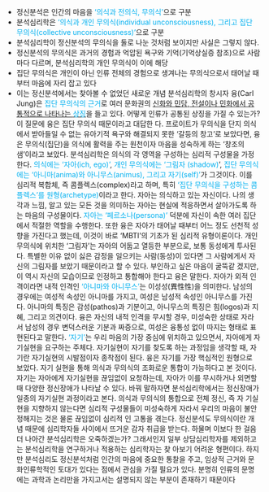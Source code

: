  - 정신분석은 인간의 마음을 <font color="#00b0f0">‘의식과 전의식, 무의식’</font>으로 구분
 - 분석심리학은 <font color="#00b0f0">‘의식과 개인 무의식(individual
unconsciousness), 그리고 집단 무의식(collective unconsciousness)’</font>으로 구분
- 분석심리학이 정신분석의 무의식을 둘로 나눈 것처럼 보이지만 사실은 그렇지 않다.
- 정신분석의 무의식은 과거의 경험과 억압된 욕구와 기억(기억상실증 참조)으로 사람마다 다르며, 분석심리학의 개인 무의식이 이에 해당
- 집단 무의식은 개인이 아닌 인류 전체의 경험으로 생겨나는 무의식으로서 태어날 때부터 마음에 자리 잡고 있다
- 이는 정신분석에서는 찾아볼 수 없었던 새로운 개념
 분석심리학의 창시자 융(Carl Jung)은 <font color="#00b0f0">집단 무의식의 근거</font>로 여러 문화권의 <u>신화와 민담, 전설이나 민화에서 공통적으로
나타나는 <font color="#00b0f0">상징</font></u>을 들고 있다. 어떻게 인류가 공통된 상징을 가질 수 있는가? 
 이 질문에 융은 집단 무의식 때문이라고 대답한
다. 프로이트가 무의식을 단지 의식에서 받아들일 수 없는 유아기적 욕구와 해결되지 못한 ‘갈등의 창고’로 보았다면, 융은
무의식(집단)을 의식에 활력을 주는 원천이자 마음을 성숙하게 하는 ‘창조의 샘’이라고 보았다.
 분석심리학은 의식의 각 영역을 구성하는 심리적 구성물을 가정한다. <font color="#00b0f0">의식에는 ‘자아(ich, ego)’</font>, <font color="#00b0f0">개인 무의식에는 ‘그림자
(shadow)</font>’, <font color="#00b0f0">집단 무의식에는 ‘아니마(anima)와 아니무스(animus), 그리고 자기(self)’</font>가 그것이다. 이를 심리적 복합체, 즉 콤플렉스(complex)라고 하며, 특히 <font color="#00b0f0">‘집단 무의식을 구성하는 콤플렉스’를 원형(archetype)</font>이라고 한다.
 자아는 의식하고 있는 자신이다. 나의 생각과 느낌, 알고 있는 모든 것을 의미하는 자아는 현실에 적응하면서 살아가도록
하는 마음의 구성물이다. <font color="#00b0f0">자아는 ‘페르소나(persona)’</font> 덕분에 자신이 속한 여러 집단에서 적절한 역할을 수행한다. 또한 융은
자아가 태어날 때부터 어느 정도 선천적 성향을 가진다고 했는데, 이것이 바로 ‘MBTI’의 기초가 된 심리적 유형이론이다.
개인 무의식에 위치한 ‘그림자’는 자아의 어둡고 열등한 부분으로, 보통 동성에게 투사된다. 특별한 이유 없이 싫은 감정을
일으키는 사람(동성)이 있다면 그 사람에게서 자신의 그림자를 보았기 때문이라고 할 수 있다. 부인하고 싶은 마음이 굴뚝같
겠지만, 이 역시 자신의 모습이므로 인정하고 통합해야 한다고 융은 말한다.
 자아가 외적 인격이라면 내적 인격인 <font color="#00b0f0">‘아니마와 아니무스’</font>는 이성성(異性性)을 의미한다. 남성의 경우에는 여성적 속성인
아니마를 가지고, 여성은 남성적 속성인 아니무스를 가진다. 아니마의 특징은 감성(pathos)과 기분이고, 아니무스의 특징은
힘(logos)과 지혜, 그리고 의견이다. 융은 자신의 내적 인격을 무시할 경우, 미성숙한 상태로 자라서 남성의 경우 변덕스러운
기분과 짜증으로, 여성은 융통성 없이 따지는 형태로 표현된다고 말한다.
 <font color="#00b0f0">‘자기’</font>는 우리 마음의 가장 중심에 위치하고 있으면서, 자아에게 자기실현을 요구하는 주체다. 자기실현이 자기를 찾도록
하는 과정임을 생각할 때, 자기란 자기실현의 시발점이자 종착점이 된다. 융은 자기를 가장 핵심적인 원형으로 보았다. 자기
실현을 통해 의식과 무의식의 조화로운 통합이 가능하다고 본 것이다.
자기는 자아에게 자기실현을 끊임없이 요청하는데, 자아가 이를 무시하거나 외면할 때 다양한 정신장애가 나타날 수 있다.
바꿔 말하자면 분석심리학에서는 정신장애가 일종의 자기실현 과정이라고 본다. 의식과 무의식의 통합으로 전체 정신, 즉 자
기실현을 지향하지 않는다면 심리적 구성물들이 미성숙하게 자라서 우리의 마음이 불안정해지는 것은 물론 끊임없이 심리적
인 고통을 겪는다.
정신분석도 무의식이란 개념 때문에 심리학자들 사이에서 뜨거운 감자 취급을 받는다. 하물며 이보다 한 걸음 더 나아간
분석심리학은 오죽하겠는가? 그래서인지 일부 상담심리학자를 제외하고는 분석심리학을 연구하거나 적용하는 심리학자는 찾
아보기 어려운 형편이다. 하지만 분석심리도 정신분석처럼 인간의 마음에 중요한 통찰을 주고, 임상적 근거와 문화인류학적인
토대가 있다는 점에서 관심을 가질 필요가 있다. 분명히 인류의 문명에는 과학과 논리만을 가지고서는 설명되지 않는 부분이
존재하기 때문이다
